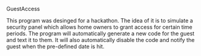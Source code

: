 GuestAccess

This program was desinged for a hackathon. The idea of it is to simulate a security panel which allows home owners to grant access for certain time periods. The program will automatically generate a new code for the guest and text it to them. It will also automatically disable the code and notify the guest when the pre-defined date is hit.
